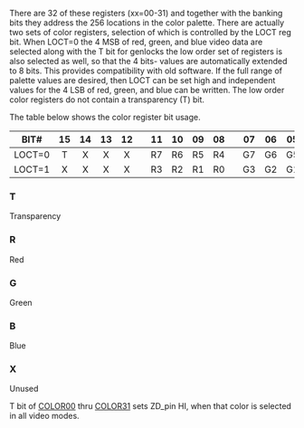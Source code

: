 There are 32 of these registers (xx=00-31) and together with the banking
bits they address the 256 locations in the color palette. There are
actually two sets of color registers, selection of which is controlled by
the LOCT reg bit. When LOCT=0 the 4 MSB of red, green, and blue
video data are selected along with the T bit for genlocks the low
order set of registers is also selected as well, so that the 4 bits-
values are automatically extended to 8 bits. This provides
compatibility with old software. If the full range of palette values
are desired, then LOCT can be set high and independent values for
the 4 LSB of red, green, and blue can be written. The low order
color registers do not contain a transparency (T) bit.

The table below shows the color register bit usage.


| BIT#   | 15 | 14 | 13 | 12 | | 11 | 10 | 09 | 08 | | 07 | 06 | 05 | 04 | | 03 | 02 | 01 | 00 |
|:------:|:--:|:--:|:--:|:--:|-|:--:|:--:|:--:|:--:|-|:--:|:--:|:--:|:--:|-|:--:|:--:|:--:|:--:|
| LOCT=0 | T  | X  | X  | X  | | R7 | R6 | R5 | R4 | | G7 | G6 | G5 | G4 | | B7 | B6 | B5 | B4 |
| LOCT=1 | X  | X  | X  | X  | | R3 | R2 | R1 | R0 | | G3 | G2 | G1 | G0 | | B3 | B2 | B1 | B0 |


### T
Transparency
### R
Red
### G
Green
### B
Blue
### X
Unused

T bit of [COLOR00](COLORx.md) thru [COLOR31](COLORx.md) sets ZD_pin HI, when that color is
selected in all video modes.